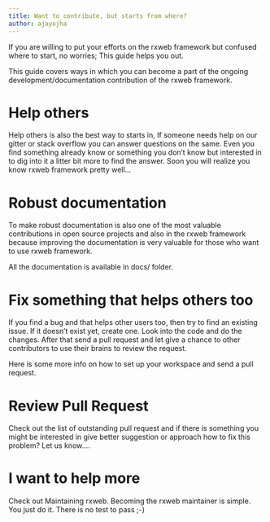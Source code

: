 ```yaml
---
title: Want to contribute, but starts from where?
author: ajayojha
---
```

If you are willing to put your efforts on the rxweb framework but confused where to start, no worries; This guide helps you out.

This guide covers ways in which you can become a part of the ongoing development/documentation contribution of the rxweb framework.

# Help others
Help others is also the best way to starts in, If someone needs help on our gitter or stack overflow you can answer questions on the same. Even you find something already know or something you don’t know but interested in to dig into it a litter bit more to find the answer. Soon you will realize you know rxweb framework pretty well…

# Robust documentation
To make robust documentation is also one of the most valuable contributions in open source projects and also in the rxweb framework because improving the documentation is very valuable for those who want to use rxweb framework.

All the documentation is available in docs/ folder.

# Fix something that helps others too
If you find a bug and that helps other users too, then try to find an existing issue. If it doesn’t exist yet, create one. Look into the code and do the changes. After that send a pull request and let give a chance to other contributors to use their brains to review the request.

Here is some more info on how to set up your workspace and send a pull request.

# Review Pull Request
Check out the list of outstanding pull request and if there is something you might be interested in give better suggestion or approach how to fix this problem? Let us know….

# I want to help more
Check out Maintaining rxweb. Becoming the rxweb maintainer is simple. You just do it. There is no test to pass ;-)

